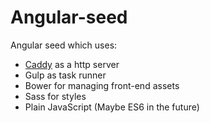 Angular-seed
============

Angular seed which uses:

* [Caddy](https://caddyserver.com) as a http server
* Gulp as task runner
* Bower for managing front-end assets
* Sass for styles
* Plain JavaScript (Maybe ES6 in the future)
